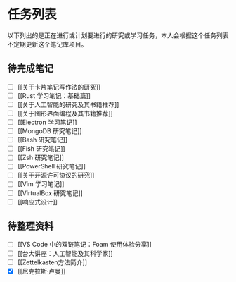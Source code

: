 # 任务列表

以下列出的是正在进行或计划要进行的研究或学习任务，本人会根据这个任务列表不定期更新这个笔记库项目。

## 待完成笔记

- [ ] [[关于卡片笔记写作法的研究]]
- [ ] [[Rust 学习笔记：基础篇]]
- [ ] [[关于人工智能的研究及其书籍推荐]]
- [ ] [[关于图形界面编程及其书籍推荐]]
- [ ] [[Electron 学习笔记]]
- [ ] [[MongoDB 研究笔记]]
- [ ] [[Bash 研究笔记]]
- [ ] [[Fish 研究笔记]]
- [ ] [[Zsh 研究笔记]]
- [ ] [[PowerShell 研究笔记]]
- [ ] [[关于开源许可协议的研究]]
- [ ] [[Vim 学习笔记]]
- [ ] [[VirtualBox 研究笔记]]
- [ ] [[响应式设计]]

## 待整理资料

- [ ] [[VS Code 中的双链笔记：Foam 使用体验分享]]
- [ ] [[台大讲座：人工智能及其科学家]]
- [ ] [[Zettelkasten方法简介]]
- [X] [[尼克拉斯·卢曼]]
